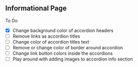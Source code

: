 Informational Page
------------------

To Do

- [x] Change background color of accordion headers
- [ ] Remove links as accordion titles
- [ ] Change color of accordion titles text
- [ ] Remove or change color of border around accordion
- [ ] Change link button colors inside the accordions
- [ ] Play around with adding images to accordion info section
